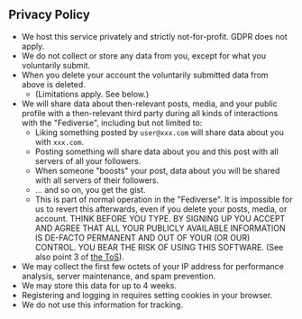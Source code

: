 ## Privacy Policy

- We host this service privately and strictly not-for-profit. GDPR does not apply.
- We do not collect or store any data from you, except for what you voluntarily submit.
- When you delete your account the voluntarily submitted data from above is deleted.
    - (Limitations apply. See below.)
- We will share data about then-relevant posts, media, and your public profile with a then-relevant third party during all kinds of interactions with the "Fediverse", including but not limited to:
    - Liking something posted by `user@xxx.com` will share data about you with `xxx.com`.
    - Posting something will share data about you and this post with all servers of all your followers.
    - When someone "boosts" your post, data about you will be shared with all servers of their followers.
    - ... and so on, you get the gist.
    - This is part of normal operation in the "Fediverse". 
      It is impossible for us to revert this afterwards, even if you delete your posts, media, or account.
      THINK BEFORE YOU TYPE. 
      BY SIGNING UP YOU ACCEPT AND AGREE THAT ALL YOUR PUBLICLY AVAILABLE INFORMATION IS
      DE-FACTO PERMANENT AND OUT OF YOUR (OR OUR) CONTROL. 
      YOU BEAR THE RISK OF USING THIS SOFTWARE. (See also point 3 of [the ToS](/hosted/pleroma/src/branch/master/meta.d/tos.md)).
- We may collect the first few octets of your IP address for performance analysis, server maintenance, and spam prevention. 
- We may store this data for up to 4 weeks.
- Registering and logging in requires setting cookies in your browser.
- We do not use this information for tracking.
